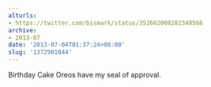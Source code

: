 ```yaml
---
alturls:
- https://twitter.com/bismark/status/352602008282349568
archive:
- 2013-07
date: '2013-07-04T01:37:24+00:00'
slug: '1372901844'
---
```


Birthday Cake Oreos have my seal of approval.

